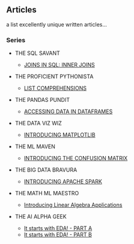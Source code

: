 ## Articles

a list excellently unique written articles...

### Series

  - THE SQL SAVANT
    - [JOINS IN SQL: INNER JOINS](https://dev.to/iamjoynwachukwu/the-sql-savant-inner-joins-in-sql-37ak)
    
  - THE PROFICIENT PYTHONISTA
    - [LIST COMPREHENSIONS](https://dev.to/iamjoynwachukwu/the-proficient-pythonista-list-comprehensions-3c3)
  
 - THE PANDAS PUNDIT
    - [ACCESSING DATA IN DATAFRAMES](https://dev.to/iamjoynwachukwu/the-pandas-pundit-accessing-data-in-dataframes-4164)
 
 - THE DATA VIZ WIZ
    - [INTRODUCING MATPLOTLIB](https://dev.to/iamjoynwachukwu/the-data-viz-wiz-introducing-matplotlib-54g5)
    
- THE ML MAVEN
    - [INTRODUCING THE CONFUSION MATRIX](https://dev.to/iamjoynwachukwu/the-ml-maven-introducing-the-confusion-matrix-1de7)

- THE BIG DATA BRAVURA
    - [INTRODUCING APACHE SPARK](https://dev.to/iamjoynwachukwu/the-big-data-bravura-introducing-apache-spark-2od)
    
- THE MATH ML MAESTRO
   - [Introducing Linear Algebra Applications](https://dev.to/iamjoynwachukwu/the-math-ml-maestro-introducing-linear-algebra-applications-1imb)
   
- THE AI ALPHA GEEK
   - [It starts with EDA! - PART A](https://dev.to/iamjoynwachukwu/the-ai-alpha-geek-it-starts-with-eda-part-a-2l1i)
   - [It starts with EDA! - PART B](https://dev.to/iamjoynwachukwu/the-ai-alpha-geek-it-starts-with-eda-part-b-8l3)

